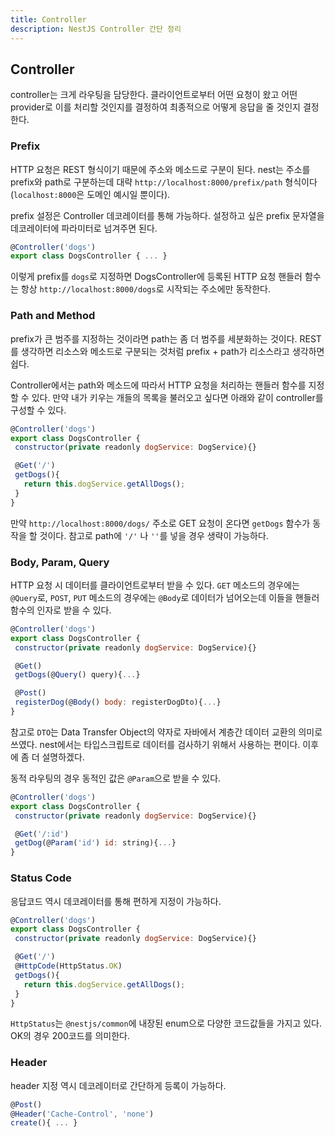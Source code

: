 ```yaml
---
title: Controller
description: NestJS Controller 간단 정리
---
```


## Controller

controller는 크게 라우팅을 담당한다. 클라이언트로부터 어떤 요청이 왔고 어떤 provider로 이를 처리할 것인지를 결정하여 최종적으로 어떻게 응답을 줄 것인지 결정한다.

### Prefix

HTTP 요청은 REST 형식이기 때문에 주소와 메소드로 구분이 된다. nest는 주소를 prefix와 path로 구분하는데 대략 `http://localhost:8000/prefix/path` 형식이다(`localhost:8000`은 도메인 예시일 뿐이다).

prefix 설정은 Controller 데코레이터를 통해 가능하다. 설정하고 싶은 prefix 문자열을 데코레이터에 파라미터로 넘겨주면 된다.

```js
@Controller('dogs')
export class DogsController { ... }
```

이렇게 prefix를 `dogs`로 지정하면 DogsController에 등록된 HTTP 요청 핸들러 함수는 항상 `http://localhost:8000/dogs`로 시작되는 주소에만 동작한다.

### Path and Method

prefix가 큰 범주를 지정하는 것이라면 path는 좀 더 범주를 세분화하는 것이다. REST를 생각하면 리소스와 메소드로 구분되는 것처럼 prefix + path가 리소스라고 생각하면 쉽다.

Controller에서는 path와 메소드에 따라서 HTTP 요청을 처리하는 핸들러 함수를 지정할 수 있다. 만약 내가 키우는 개들의 목록을 불러오고 싶다면 아래와 같이 controller를 구성할 수 있다.

```js
@Controller('dogs')
export class DogsController {
 constructor(private readonly dogService: DogService){}

 @Get('/')
 getDogs(){
   return this.dogService.getAllDogs();
 }
}
```

만약 `http://localhost:8000/dogs/` 주소로 GET 요청이 온다면 `getDogs` 함수가 동작을 할 것이다. 참고로 path에 `'/'` 나 `''`를 넣을 경우 생략이 가능하다.

### Body, Param, Query

HTTP 요청 시 데이터를 클라이언트로부터 받을 수 있다. `GET` 메소드의 경우에는 `@Query`로, `POST`, `PUT` 메소드의 경우에는 `@Body`로 데이터가 넘어오는데 이들을 핸들러 함수의 인자로 받을 수 있다.

```js
@Controller('dogs')
export class DogsController {
 constructor(private readonly dogService: DogService){}

 @Get()
 getDogs(@Query() query){...}

 @Post()
 registerDog(@Body() body: registerDogDto){...}
}
```

참고로 `DTO`는 Data Transfer Object의 약자로 자바에서 계층간 데이터 교환의 의미로 쓰였다. nest에서는 타입스크립트로 데이터를 검사하기 위해서 사용하는 편이다. 이후에 좀 더 설명하겠다.

동적 라우팅의 경우 동적인 값은 `@Param`으로 받을 수 있다.

```js
@Controller('dogs')
export class DogsController {
 constructor(private readonly dogService: DogService){}

 @Get('/:id')
 getDog(@Param('id') id: string){...}
}
```

### Status Code

응답코드 역시 데코레이터를 통해 편하게 지정이 가능하다.

```js
@Controller('dogs')
export class DogsController {
 constructor(private readonly dogService: DogService){}

 @Get('/')
 @HttpCode(HttpStatus.OK)
 getDogs(){
   return this.dogService.getAllDogs();
 }
}
```

`HttpStatus`는 `@nestjs/common`에 내장된 enum으로 다양한 코드값들을 가지고 있다. OK의 경우 200코드를 의미한다.

### Header

header 지정 역시 데코레이터로 간단하게 등록이 가능하다.

```js
@Post()
@Header('Cache-Control', 'none')
create(){ ... }
```
